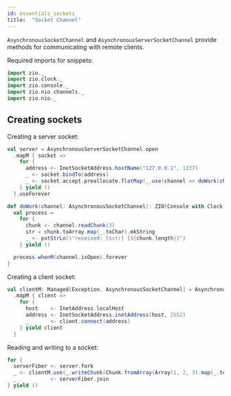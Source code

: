 ```yaml
---
id: essentials_sockets
title:  "Socket Channel"
---
```


`AsynchronousSocketChannel` and `AsynchronousServerSocketChannel` provide methods for communicating with remote clients.

Required imports for snippets:

```scala mdoc:silent
import zio._
import zio.clock._
import zio.console._
import zio.nio.channels._
import zio.nio._
```

## Creating sockets

Creating a server socket:

```scala mdoc:silent
val server = AsynchronousServerSocketChannel.open
  .mapM { socket =>
    for {
      address <- InetSocketAddress.hostName("127.0.0.1", 1337)
      _ <- socket.bindTo(address)
      _ <- socket.accept.preallocate.flatMap(_.use(channel => doWork(channel).catchAll(ex => putStrLn(ex.getMessage))).fork).forever.fork
    } yield ()
  }.useForever

def doWork(channel: AsynchronousSocketChannel): ZIO[Console with Clock, Throwable, Unit] = {
  val process =
    for {
      chunk <- channel.readChunk(3)
      str = chunk.toArray.map(_.toChar).mkString
      _ <- putStrLn(s"received: [$str] [${chunk.length}]")
    } yield ()

  process.whenM(channel.isOpen).forever
}
```

Creating a client socket:

```scala mdoc:silent
val clientM: Managed[Exception, AsynchronousSocketChannel] = AsynchronousSocketChannel.open
  .mapM { client =>
    for {
      host    <- InetAddress.localHost
      address <- InetSocketAddress.inetAddress(host, 2552)
      _       <- client.connect(address)
    } yield client
  }
```

Reading and writing to a socket:

```scala mdoc:silent
for {
  serverFiber <- server.fork
  _ <- clientM.use(_.writeChunk(Chunk.fromArray(Array(1, 2, 3).map(_.toByte))))
  _           <- serverFiber.join
} yield ()
```
